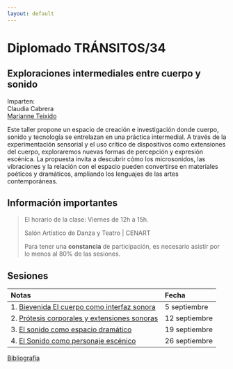 ```yaml
---
layout: default
---
```


# Diplomado TRÁNSITOS/34
## Exploraciones intermediales entre cuerpo y sonido

Imparten:   
Claudia Cabrera   
[Marianne Teixido](https://marianneteixido.github.io/home)

Este taller propone un espacio de creación e investigación donde cuerpo, sonido y tecnología se entrelazan en una práctica intermedial. A través de la experimentación sensorial y el uso crítico de dispositivos como extensiones del cuerpo, exploraremos nuevas formas de percepción y expresión escénica. La propuesta invita a descubrir cómo los microsonidos, las vibraciones y la relación con el espacio pueden convertirse en materiales poéticos y dramáticos, ampliando los lenguajes de las artes contemporáneas.


## Información importantes

> El horario de la clase: Viernes de 12h a 15h.
>
> Salón Artístico de Danza y Teatro | CENART
>
>Para tener una **constancia** de participación, es necesario asistir por lo menos al 80% de las sesiones. 

## Sesiones 

| Notas       | Fecha          |
|:-------------|:------------------|
| 1. [Bievenida El cuerpo como interfaz sonora](./docs/sesion1.md) | 5 septiembre |
| 2. [Prótesis corporales y extensiones sonoras](./docs/sesion2.md) | 12 septiembre   |  
| 3. [El sonido como espacio dramático](./docs/sesion3.md) | 19 septiembre   | 
| 4. [El Sonido como personaje escénico](./docs/sesion4.md) | 26 septiembre   | 
[Bibliografía](./docs/biblografia.md) 



